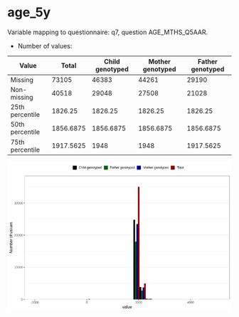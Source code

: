 # age_5y
Variable mapping to questionnaire: q7, question AGE_MTHS_Q5AAR.
- Number of values:

| Value | Total | Child genotyped | Mother genotyped | Father genotyped |
| ----- | ----- | --------------- | ---------------- | ---------------- |
| Missing | 73105 | 46383 | 44261 | 29190 |
| Non-missing | 40518 | 29048 | 27508 | 21028 |
| 25th percentile | 1826.25 | 1826.25 | 1826.25 | 1826.25 |
| 50th percentile | 1856.6875 | 1856.6875 | 1856.6875 | 1856.6875 |
| 75th percentile | 1917.5625 | 1948 | 1948 | 1917.5625 |



![](age_5y_n.png)



